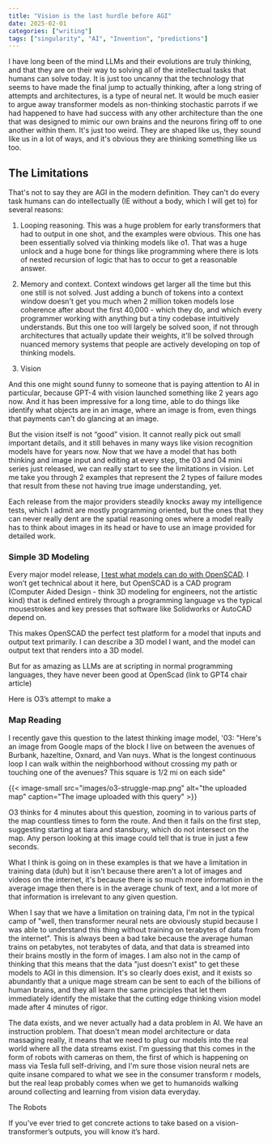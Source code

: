 ```yaml
---
title: "Vision is the last hurdle before AGI"
date: 2025-02-01
categories: ["writing"]
tags: ["singularity", "AI", "Invention", "predictions"]
---
```


I have long been of the mind LLMs and their evolutions are truly thinking, and that they are on their way to solving all of the intellectual tasks that humans can solve today. It is just too uncanny that the technology that seems to have made the final jump to actually thinking, after a long string of attempts and architectures, is a type of neural net. It would be much easier to argue away transformer models as non-thinking stochastic parrots if we had happened to have had success with any other architecture than the one that was designed to mimic our own brains and the neurons firing off to one another within them. It's just too weird. They are shaped like us, they sound like us in a lot of ways, and it's obvious they are thinking something like us too.

## The Limitations

That's not to say they are AGI in the modern definition. They can't do every task humans can do intellectually (IE without a body, which I will get to) for several reasons:

1. Looping reasoning.
   This was a huge problem for early transformers that had to output in one shot, and the examples were obvious. This one has been essentially solved via thinking models like o1. That was a huge unlock and a huge bone for things like programming where there is lots of nested recursion of logic that has to occur to get a reasonable answer.

2. Memory and context.
   Context windows get larger all the time but this one still is not solved. Just adding a bunch of tokens into a context window doesn't get you much when 2 million token models lose coherence after about the first 40,000 - which they do, and which every programmer working with anything but a tiny codebase intuitively understands. But this one too will largely be solved soon, if not through architectures that actually update their weights, it'll be solved through nuanced memory systems that people are actively developing on top of thinking models.

3. Vision

And this one might sound funny to someone that is paying attention to AI in particular, because GPT-4 with vision launched something like 2 years ago now. And it has been impressive for a long time, able to do things like identify what objects are in an image, where an image is from, even things that payments can't do glancing at an image.

But the vision itself is not “good” vision. It cannot really pick out small important details, and it still behaves in many ways like vision recognition models have for years now. Now that we have a model that has both thinking and image input and editing at every step, the 03 and 04 mini series just released, we can really start to see the limitations in vision. Let me take you through 2 examples that represent the 2 types of failure modes that result from these not having true image understanding, yet.

Each release from the major providers steadily knocks away my intelligence tests, which I admit are mostly programming oriented, but the ones that they can never really dent are the spatial reasoning ones where a model really has to think about images in its head or have to use an image provided for detailed work.

### Simple 3D Modeling

Every major model release, [I test what models can do with OpenSCAD](/3d-modeling-with-ai). I won’t get technical about it here, but OpenSCAD is a CAD program (Computer Aided Design - think 3D modeling for engineers, not the artistic kind) that is defined entirely through a programming language vs the typical mousestrokes and key presses that software like Solidworks or AutoCAD depend on.

This makes OpenSCAD the perfect test platform for a model that inputs and output text primarily. I can describe a 3D model I want, and the model can output text that renders into a 3D model.

But for as amazing as LLMs are at scripting in normal programming languages, they have never been good at OpenScad (link to GPT4 chair article)

Here is O3’s attempt to make a

### Map Reading

I recently gave this question to the latest thinking image model, '03: "Here's an image from Google maps of the block I live on between the avenues of Burbank, hazeltine, Oxnard, and Van nuys. What is the longest continuous loop I can walk within the neighborhood without crossing my path or touching one of the avenues? This square is 1/2 mi on each side"

{{< image-small
    src="images/o3-struggle-map.png"
    alt="the uploaded map"
    caption="The image uploaded with this query" >}}

O3 thinks for 4 minutes about this question, zooming in to various parts of the map countless times to form the route. And then it fails on the first step, suggesting starting at tiara and stansbury, which do not intersect on the map. Any person looking at this image could tell that is true in just a few seconds.

What I think is going on in these examples is that we have a limitation in training data (duh) but it isn't because there aren't a lot of images and videos on the internet, it's because there is so much more information in the average image then there is in the average chunk of text, and a lot more of that information is irrelevant to any given question.

When I say that we have a limitation on training data, I'm not in the typical camp of "well, then transformer neural nets are obviously stupid because I was able to understand this thing without training on terabytes of data from the internet". This is always been a bad take because the average human trains on petabytes, not terabytes of data, and that data is streamed into their brains mostly in the form of images. I am also not in the camp of thinking that this means that the data "just doesn't exist" to get these models to AGI in this dimension. It's so clearly does exist, and it exists so abundantly that a unique mage stream can be sent to each of the billions of human brains, and they all learn the same principles that let them immediately identify the mistake that the cutting edge thinking vision model made after 4 minutes of rigor.

The data exists, and we never actually had a data problem in AI. We have an instruction problem. That doesn't mean model architecture or data massaging really, it means that we need to plug our models into the real world where all the data streams exist. I'm guessing that this comes in the form of robots with cameras on them, the first of which is happening on mass via Tesla full self-driving, and I'm sure those vision neural nets are quite insane compared to what we see in the consumer transform r models, but the real leap probably comes when we get to humanoids walking around collecting and learning from vision data everyday.

The Robots

If you’ve ever tried to get concrete actions to take based on a vision-transformer’s outputs, you will know it’s hard.
